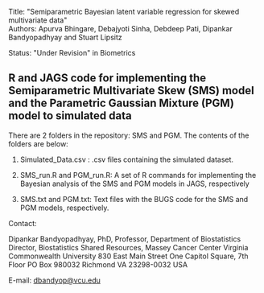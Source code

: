 Title:   "Semiparametric Bayesian latent variable regression for skewed multivariate data"  	        
Authors:  Apurva Bhingare, Debajyoti Sinha, Debdeep Pati, Dipankar Bandyopadhyay and Stuart Lipsitz

Status:  "Under Revision" in Biometrics


## R and JAGS code for implementing the Semiparametric Multivariate Skew (SMS) model and the Parametric Gaussian Mixture (PGM) model to simulated data


There are 2 folders in the repository: SMS and PGM. The contents of the folders are below:


1) Simulated_Data.csv : .csv files containing the simulated dataset. 

2) SMS_run.R and PGM_run.R:  A set of R commands for implementing the Bayesian analysis of the SMS and PGM models in JAGS, respectively

3) SMS.txt and PGM.txt:      Text files with the BUGS code for the SMS and PGM models, respectively.



Contact: 

Dipankar Bandyopadhyay, PhD,
Professor, Department of Biostatistics
Director, Biostatistics Shared Resources, Massey Cancer Center
Virginia Commonwealth University
830 East Main Street
One Capitol Square, 7th Floor
PO Box 980032
Richmond
VA 23298-0032
USA

E-mail: dbandyop@vcu.edu
